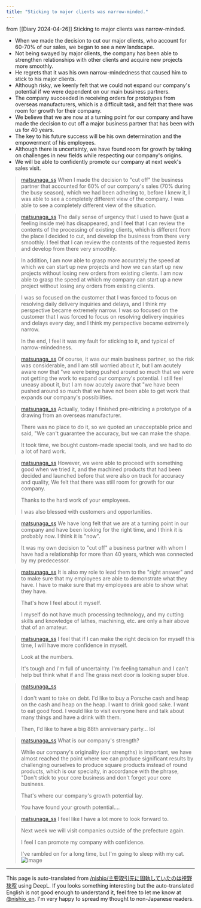 ```yaml
---
title: "Sticking to major clients was narrow-minded."
---
```


from  [[Diary 2024-04-26]]
Sticking to major clients was narrow-minded.
- When we made the decision to cut our major clients, who account for 60-70% of our sales, we began to see a new landscape.
- Not being swayed by major clients, the company has been able to strengthen relationships with other clients and acquire new projects more smoothly.
- He regrets that it was his own narrow-mindedness that caused him to stick to his major clients.
- Although risky, we keenly felt that we could not expand our company's potential if we were dependent on our main business partners.
- The company succeeded in receiving orders for prototypes from overseas manufacturers, which is a difficult task, and felt that there was room for growth for their company.
- We believe that we are now at a turning point for our company and have made the decision to cut off a major business partner that has been with us for 40 years.
- The key to his future success will be his own determination and the empowerment of his employees.
- Although there is uncertainty, we have found room for growth by taking on challenges in new fields while respecting our company's origins.
- We will be able to confidently promote our company at next week's sales visit.

> [matsunaga_ss](https://twitter.com/matsunaga_ss/status/1780259762971767258) When I made the decision to "cut off" the business partner that accounted for 60% of our company's sales (70% during the busy season), which we had been adhering to, before I knew it, I was able to see a completely different view of the company. I was able to see a completely different view of the situation.

> [matsunaga_ss](https://twitter.com/matsunaga_ss/status/1780259785776279554) The daily sense of urgency that I used to have (just a feeling inside me) has disappeared, and I feel that I can review the contents of the processing of existing clients, which is different from the place I decided to cut, and develop the business from there very smoothly. I feel that I can review the contents of the requested items and develop from there very smoothly.

> In addition, I am now able to grasp more accurately the speed at which we can start up new projects and how we can start up new projects without losing new orders from existing clients. I am now able to grasp the speed at which my company can start up a new project without losing any orders from existing clients.

> I was so focused on the customer that I was forced to focus on resolving daily delivery inquiries and delays, and I think my perspective became extremely narrow. I was so focused on the customer that I was forced to focus on resolving delivery inquiries and delays every day, and I think my perspective became extremely narrow.
>
>  In the end, I feel it was my fault for sticking to it, and typical of narrow-mindedness.

> [matsunaga_ss](https://twitter.com/matsunaga_ss/status/1780259790784274565) Of course, it was our main business partner, so the risk was considerable, and I am still worried about it, but I am acutely aware now that "we were being pushed around so much that we were not getting the work to expand our company's potential. I still feel uneasy about it, but I am now acutely aware that "we have been pushed around so much that we have not been able to get work that expands our company's possibilities.

> [matsunaga_ss](https://twitter.com/matsunaga_ss/status/1780259792319283305) Actually, today I finished pre-nitriding a prototype of a drawing from an overseas manufacturer.
>
>  There was no place to do it, so we quoted an unacceptable price and said, "We can't guarantee the accuracy, but we can make the shape.
>
>  It took time, we bought custom-made special tools, and we had to do a lot of hard work.

> [matsunaga_ss](https://twitter.com/matsunaga_ss/status/1780259793942540504) However, we were able to proceed with something good when we tried it, and the machined products that had been decided and launched before that were also on track for accuracy and quality, We felt that there was still room for growth for our company.
>
>  Thanks to the hard work of your employees.
>
>  I was also blessed with customers and opportunities.

> [matsunaga_ss](https://twitter.com/matsunaga_ss/status/1780259795985109032) We have long felt that we are at a turning point in our company and have been looking for the right time, and I think it is probably now. I think it is "now".
>
>  It was my own decision to "cut off" a business partner with whom I have had a relationship for more than 40 years, which was connected by my predecessor.

> [matsunaga_ss](https://twitter.com/matsunaga_ss/status/1780259797419610136) It is also my role to lead them to the "right answer" and to make sure that my employees are able to demonstrate what they have. I have to make sure that my employees are able to show what they have.
>
>  That's how I feel about it myself.
>
>  I myself do not have much processing technology, and my cutting skills and knowledge of lathes, machining, etc. are only a hair above that of an amateur.

> [matsunaga_ss](https://twitter.com/matsunaga_ss/status/1780259798849925192) I feel that if I can make the right decision for myself this time, I will have more confidence in myself.
>
>  Look at the numbers.
>
>  It's tough and
>  I'm full of uncertainty.
>  I'm feeling tamahun and
>  I can't help but think what if and
>  The grass next door is looking super blue.

> [matsunaga_ss](https://twitter.com/matsunaga_ss/status/1780259800275935635)
>
>  I don't want to take on debt.
>  I'd like to buy a Porsche cash and heap on the cash and heap on the heap.
>  I want to drink good sake.
>  I want to eat good food.
>  I would like to visit everyone here and talk about many things and have a drink with them.
>
>  Then, I'd like to have a big 88th anniversary party... lol

> [matsunaga_ss](https://twitter.com/matsunaga_ss/status/1780259801588814322) What is our company's strength?
>
>  While our company's originality (our strengths) is important, we have almost reached the point where we can produce significant results by challenging ourselves to produce square products instead of round products, which is our specialty, in accordance with the phrase, "Don't stick to your core business and don't forget your core business.
>
>  That's where our company's growth potential lay.
>
>  You have found your growth potential....

> [matsunaga_ss](https://twitter.com/matsunaga_ss/status/1780259807469146264) I feel like I have a lot more to look forward to.
>
>  Next week we will visit companies outside of the prefecture again.
>
>  I feel I can promote my company with confidence.
>
>  I've rambled on for a long time, but I'm going to sleep with my cat.
>  ![image](https://pbs.twimg.com/media/GLTA29ibAAA5_dL?format=jpg&name=medium#.png)


---
This page is auto-translated from [/nishio/主要取引先に固執していたのは視野狭窄](https://scrapbox.io/nishio/主要取引先に固執していたのは視野狭窄) using DeepL. If you looks something interesting but the auto-translated English is not good enough to understand it, feel free to let me know at [@nishio_en](https://twitter.com/nishio_en). I'm very happy to spread my thought to non-Japanese readers.